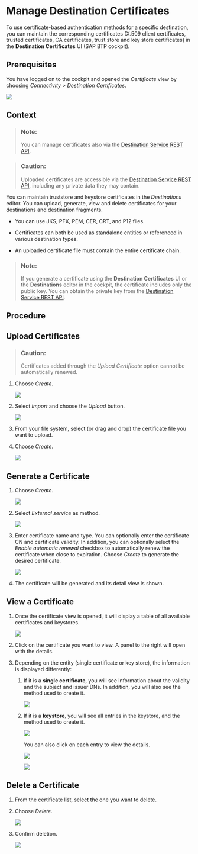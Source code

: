 <!-- loiodf1bb55a526942b9bee78fea2ebb3162 -->

# Manage Destination Certificates

To use certificate-based authentication methods for a specific destination, you can maintain the corresponding certificates \(X.509 client certificates, trusted certificates, CA certificates, trust store and key store certificates\) in the **Destination Certificates** UI \(SAP BTP cockpit\).



## Prerequisites

You have logged on to the cockpit and opened the *Certificate* view by choosing *Connectivity* \> *Destination Certificates*.

![](images/CS_Destination_Certificates_-_Prereq_f0d2096.png)



## Context

> ### Note:  
> You can manage certificates also via the [Destination Service REST API](destination-service-rest-api-23ccafb.md).

> ### Caution:  
> Uploaded certificates are accessible via the [Destination Service REST API](destination-service-rest-api-23ccafb.md), including any private data they may contain.

You can maintain truststore and keystore certificates in the *Destinations* editor. You can upload, generate, view and delete certificates for your destinations and destination fragments.

-   You can use JKS, PFX, PEM, CER, CRT, and P12 files.
-   Certificates can both be used as standalone entities or referenced in various destination types.

-   An uploaded certificate file must contain the entire certificate chain.


> ### Note:  
> If you generate a certificate using the **Destination Certificates** UI or the **Destinations** editor in the cockpit, the certificate includes only the public key. You can obtain the private key from the [Destination Service REST API](destination-service-rest-api-23ccafb.md).

<a name="concept_qmm_jqt_f4"/>

<!-- concept\_qmm\_jqt\_f4 -->

## Procedure



## Upload Certificates

> ### Caution:  
> Certificates added through the *Upload Certificate* option cannot be automatically renewed.

1.  Choose *Create*.

    ![](images/CS_Destination_Certificates_-_Upload_1_3c93329.png)

2.  Select *Import* and choose the *Upload* button.

    ![](images/CS_Destination_Certificates_-_Upload_2_c83446e.png)

3.  From your file system, select \(or drag and drop\) the certificate file you want to upload.
4.  Choose *Create*.

    ![](images/CS_Destination_Certificates_-_Upload_3_620f046.png)




## Generate a Certificate

1.  Choose *Create*.

    ![](images/CS_Destination_Certificates_-_PKI_1_0c16401.png)

2.  Select *External service* as method.

    ![](images/CS_Destination_Certificates_-_PKI_2_6d54d99.png)

3.  Enter certificate name and type. You can optionally enter the certificate CN and certificate validity. In addition, you can optionally select the *Enable automatic renewal* checkbox to automatically renew the certificate when close to expiration. Choose *Create* to generate the desired certificate.

    ![](images/CS_Destination_Certificates_-_PKI_3_c3cf8d7.png)

4.  The certificate will be generated and its detail view is shown.



<a name="concept_qmm_jqt_f4__section_nkl_gtq_bgc"/>

## View a Certificate

1.  Once the certificate view is opened, it will display a table of all available certificates and keystores.

    ![](images/CS_Destination_Certificates_-_View_1_fdb8c8a.png)

2.  Click on the certificate you want to view. A panel to the right will open with the details.
3.  Depending on the entity \(single certificate or key store\), the information is displayed differently:
    1.  If it is a **single certificate**, you will see information about the validity and the subject and issuer DNs. In addition, you will also see the method used to create it.

        ![](images/CS_Destination_Certificates_-_View_2_28697bf.png)

    2.  If it is a **keystore**, you will see all entries in the keystore, and the method used to create it.

        ![](images/CS_Destination_Certificates_-_View_3_d4f21c9.png)

        You can also click on each entry to view the details.

        ![](images/CS_Destination_Certificates_-_View_4_a4e1f8d.png)

        ![](images/CS_Destination_Certificates_-_View_5_5d9ff56.png)





<a name="concept_qmm_jqt_f4__section_zh2_tcz_5cc"/>

## Delete a Certificate

1.  From the certificate list, select the one you want to delete.
2.  Choose *Delete*.

    ![](images/CS_Destination_Certificates_-_Delete_1_25d1cbe.png)

3.  Confirm deletion.

    ![](images/CS_Destination_Certificates_-_Delete_2_c5a6879.png)


